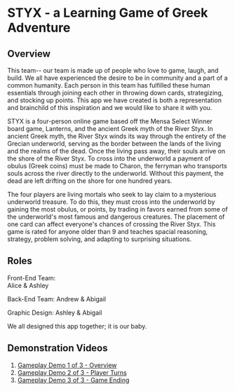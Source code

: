 # STYX - a Learning Game of Greek Adventure

## Overview
This team-- our team is made up of people who love to game, laugh, and build. We all have experienced the desire to be in community and a part of a common humanity. Each person in this team has fulfilled these human essentials through joining each other in throwing down cards, strategizing, and stocking up points. This app we have created is both a representation and brainchild of this inspiration and we would like to share it with you. 

STYX is a four-person online game based off the Mensa Select Winner board game, Lanterns, and the ancient Greek myth of the River Styx.  In ancient Greek myth, the River Styx winds its way through the entirety of the Grecian underworld, serving as the border between the lands of the living and the realms of the dead. Once the living pass away, their souls arrive on the shore of the River Styx. To cross into the underworld a payment of obulus (Greek coins) must be made to Charon, the ferryman who transports souls across the river directly to the underworld. Without this payment, the dead are left drifting on the shore for one hundred years. 

The four players are living mortals who seek to lay claim to a mysterious underworld treasure. To do this, they must cross into the underworld by gaining the most obulus, or points, by trading in favors earned from some of the underworld's most famous and dangerous creatures. The placement of one card can affect everyone's chances of crossing the River Styx. This game is rated for anyone older than 9 and teaches spacial reasoning, strategy, problem solving, and adapting to surprising situations.

Roles
------
Front-End Team:  
Alice & Ashley

Back-End Team:
Andrew & Abigail

Graphic Design:
Ashley & Abigail

We all designed this app together; it is our baby.

Demonstration Videos
-----
1. [Gameplay Demo 1 of 3 - Overview](https://drive.google.com/file/d/1IaUCCNxdgoeka6bG2KDQvV4uu9PBdEnD/view)  
1. [Gameplay Demo 2 of 3 - Player Turns](https://drive.google.com/file/d/1N2l2_77a9_3dkh5HelE6u7lDuFKIfOdQ/view)  
1. [Gameplay Demo 3 of 3 - Game Ending](https://drive.google.com/file/d/10cMVFBb7m_l0QKwTJUH0ptiIFO7DrQek/view)  
